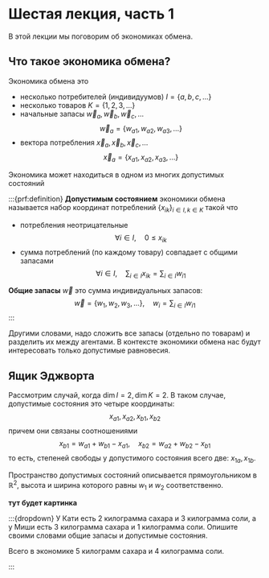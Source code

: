 # Шестая лекция, часть 1

В этой лекции мы поговорим об экономиках обмена.

## Что такое экономика обмена?
Экономика обмена это
- несколько потребителей (индивидуумов) $I = \{ a,b,c, \ldots\}$
- несколько товаров $K = \{1, 2, 3, \ldots\}$
- начальные запасы $\vec w_{a}, \vec w_{b}, \vec w_{c}, \ldots$
$$ \vec w_{a} = \{ w_{a1}, w_{a2}, w_{a3}, \ldots\}$$
- вектора потребления $\vec x_{a}, \vec x_{b}, \vec x_{c}, \ldots$
$$ \vec x_{a} = \{ x_{a1}, x_{a2}, x_{a3}, \ldots\}$$

Экономика может находиться в одном из многих допустимых состояний

:::{prf:definition}
**Допустимым состоянием** экономики обмена называется набор координат потреблений $\{x_{ik}\}_{i \in I, k \in K}$ такой что 
- потребления неотрицательные
$$\forall i \in I, \quad 0 \leqslant x_{ik}$$
- сумма потреблений (по каждому товару) совпадает с общими запасами
$$\forall i \in I, \quad \sum_{i \in I} x_{ik} = \sum_{i \in I} w_{i1}$$

**Общие запасы** $\vec w$ это сумма индивидуальных запасов:
$$ \vec w = \{ w_1, w_2, w_3, \ldots\}, \quad w_i = \sum_{i \in I} w_{i1}$$
:::

Другими словами, надо сложить все запасы (отдельно по товарам) и разделить их между агентами. В контексте экономики обмена нас будут интересовать только допустимые равновесия.

## Ящик Эджворта

Рассмотрим случай, когда $\dim I = 2, \dim K = 2$. В таком случае, допустимые состояния это четыре координаты:
$$ x_{a1}, x_{a2}, x_{b1}, x_{b2}$$
причем они связаны соотношениями
$$ x_{b1} = w_{a1} + w_{b1} - x_{a1}, \quad x_{b2} = w_{a2} + w_{b2} - x_{b1}$$
то есть, степеней свободы у допустимого состояния всего две: $x_{1a}, x_{1b}$.

Пространство допустимых состояний описывается прямоугольником в $\mathbb{R}^2$, высота и ширина которого равны $w_1$ и $w_2$ соответственно.

**тут будет картинка**

:::{dropdown} У Кати есть 2 килограмма сахара и 3 килограмма соли, а у Миши есть 3 килограмма сахара и 1 килограмма соли. Опишите своими словами общие запасы и допустимые состояния.

Всего в экономике 5 килограмм сахара и 4 килограмма соли.

:::